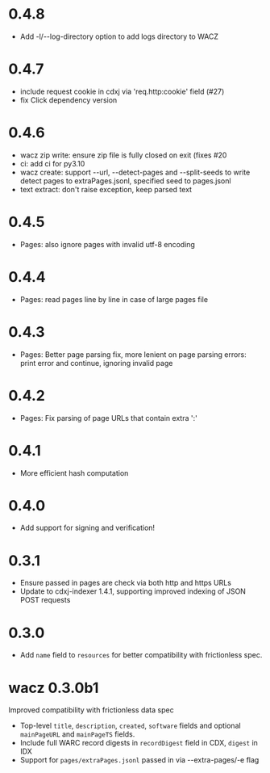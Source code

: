 # 0.4.8

- Add -l/--log-directory option to add logs directory to WACZ

# 0.4.7

- include request cookie in cdxj via 'req.http:cookie' field (#27)
- fix Click dependency version

# 0.4.6

- wacz zip write: ensure zip file is fully closed on exit (fixes #20
- ci: add ci for py3.10
- wacz create: support --url, --detect-pages and --split-seeds to write detect pages to extraPages.jsonl, specified seed to pages.jsonl
- text extract: don't raise exception, keep parsed text

# 0.4.5
- Pages: also ignore pages with invalid utf-8 encoding

# 0.4.4

- Pages: read pages line by line in case of large pages file

# 0.4.3

- Pages: Better page parsing fix, more lenient on page parsing errors: print error and continue, ignoring invalid page 

# 0.4.2

- Pages: Fix parsing of page URLs that contain extra ':'

# 0.4.1

- More efficient hash computation

# 0.4.0

- Add support for signing and verification!

# 0.3.1

- Ensure passed in pages are check via both http and https URLs
- Update to cdxj-indexer 1.4.1, supporting improved indexing of JSON POST requests

# 0.3.0

- Add `name` field to `resources` for better compatibility with frictionless spec.

# wacz 0.3.0b1

Improved compatibility with frictionless data spec

- Top-level `title`, `description`, `created`, `software` fields and optional `mainPageURL` and `mainPageTS` fields.
- Include full WARC record digests in `recordDigest` field in CDX, `digest` in IDX
- Support for `pages/extraPages.jsonl` passed in via --extra-pages/-e flag
